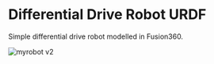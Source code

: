 # Differential Drive Robot URDF
Simple differential drive robot modelled in Fusion360. 

![myrobot v2](https://user-images.githubusercontent.com/34794384/128828685-a920a91f-5c05-4c24-ba0a-f219379fc0f2.png)
